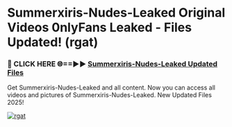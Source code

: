 # Summerxiris-Nudes-Leaked Original Videos 0nlyFans Leaked - Files Updated! (rgat)

<h3>🔴 CLICK HERE 🌐==►► <a href="https://tinyurl.com/4mcuefdz" rel="nofollow">Summerxiris-Nudes-Leaked Updated Files</a></h3>

Get Summerxiris-Nudes-Leaked and all content. Now you can access all videos and pictures of Summerxiris-Nudes-Leaked. New Updated Files 2025!

[![rgat](https://i.imgur.com/StAQSOY.gif)](https://tinyurl.com/4mcuefdz)
